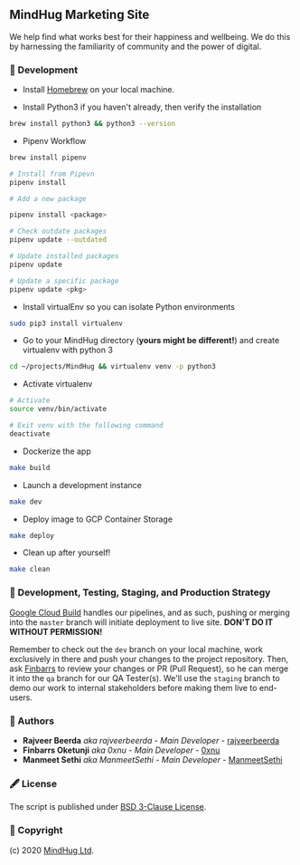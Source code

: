 ## MindHug Marketing Site
We help find what works best for their happiness and wellbeing. We do this by harnessing the familiarity of community and the power of digital.

### 🧱 Development

- Install [Homebrew](https://brew.sh/) on your local machine.

- Install Python3 if you haven't already, then verify the installation
```bash
brew install python3 && python3 --version
```

- Pipenv Workflow
```bash
brew install pipenv

# Install from Pipevn
pipenv install

# Add a new package

pipenv install <package>

# Check outdate packages
pipenv update --outdated

# Update installed packages
pipenv update

# Update a specific package
pipenv update <pkg>
```

- Install virtualEnv so you can isolate Python environments
```bash
sudo pip3 install virtualenv
```

- Go to your MindHug directory (**yours might be different!**) and create virtualenv with python 3
```bash
cd ~/projects/MindHug && virtualenv venv -p python3
```

- Activate virtualenv
```bash
# Activate
source venv/bin/activate

# Exit venv with the following command
deactivate
```

- Dockerize the app
```bash
make build
```

- Launch a development instance
```bash
make dev
```

- Deploy image to GCP Container Storage
```bash
make deploy
```

- Clean up after yourself!
```bash
make clean
```

### 🚀 Development, Testing, Staging, and Production Strategy

[Google Cloud Build](https://cloud.google.com/cloud-build) handles our pipelines, and as such, pushing or merging into the `master` branch will initiate deployment to live site. **DON'T DO IT WITHOUT PERMISSION!**

Remember to check out the `dev` branch on your local machine, work exclusively in there and push your changes to the project repository. Then, ask [Finbarrs](https://github.com/0xnu) to review your changes or PR (Pull Request), so he can merge it into the `qa` branch for our QA Tester(s). We'll use the `staging` branch to demo our work to internal stakeholders before making them live to end-users.


### 🤵 Authors

- **Rajveer Beerda** _aka rajveerbeerda_ - _Main Developer_ - [rajveerbeerda](https://github.com/rajveerbeerda)
- **Finbarrs Oketunji** _aka 0xnu_ - _Main Developer_ - [0xnu](https://github.com/0xnu)
- **Manmeet Sethi** _aka ManmeetSethi_ - _Main Developer_ - [ManmeetSethi](https://github.com/ManmeetSethi)

### 🖋 License

The script is published under [BSD 3-Clause License](license.txt).

### 🤝 Copyright

(c) 2020 [MindHug Ltd](https://www.mindhug.io).
